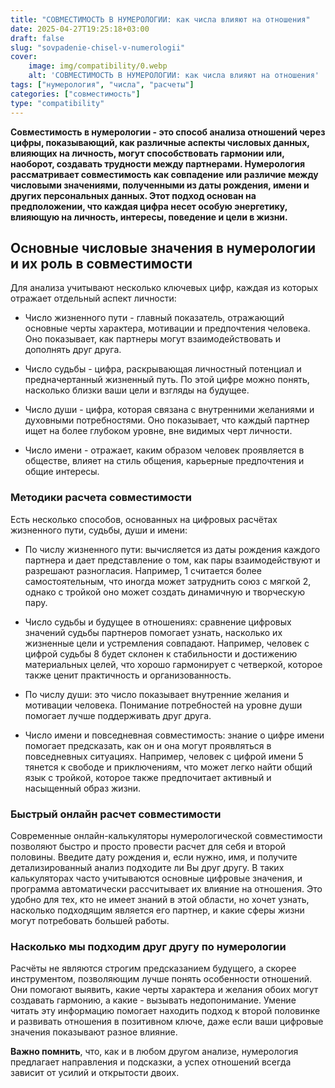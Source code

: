 ```yaml
---
title: "СОВМЕСТИМОСТЬ В НУМЕРОЛОГИИ: как числа влияют на отношения"
date: 2025-04-27T19:25:18+03:00
draft: false
slug: "sovpadenie-chisel-v-numerologii"
cover:
    image: img/compatibility/0.webp
    alt: 'СОВМЕСТИМОСТЬ В НУМЕРОЛОГИИ: как числа влияют на отношения'
tags: ["нумерология", "числа", "расчеты"]
categories: ["совместимость"]
type: "compatibility"
---
```



**Совместимость в нумерологии - это способ анализа отношений через цифры, показывающий, как различные аспекты числовых данных, влияющих на личность, могут способствовать гармонии или, наоборот, создавать трудности между партнерами. Нумерология рассматривает совместимость как совпадение или различие между числовыми значениями, полученными из даты рождения, имени и других персональных данных. Этот подход основан на предположении, что каждая цифра несет особую энергетику, влияющую на личность, интересы, поведение и цели в жизни.**

## Основные числовые значения в нумерологии и их роль в совместимости

Для анализа учитывают несколько ключевых цифр, каждая из которых отражает отдельный аспект личности:

* Число жизненного пути - главный показатель, отражающий основные черты характера, мотивации и предпочтения человека. Оно показывает, как партнеры могут взаимодействовать и дополнять друг друга.

* Число судьбы - цифра, раскрывающая личностный потенциал и предначертанный жизненный путь. По этой цифре можно понять, насколько близки ваши цели и взгляды на будущее.

* Число души - цифра, которая связана с внутренними желаниями и духовными потребностями. Оно показывает, что каждый партнер ищет на более глубоком уровне, вне видимых черт личности.

* Число имени - отражает, каким образом человек проявляется в обществе, влияет на стиль общения, карьерные предпочтения и общие интересы.

### Методики расчета совместимости

Есть несколько способов, основанных на цифровых расчётах жизненного пути, судьбы, души и имени:

* По числу жизненного пути: вычисляется из даты рождения каждого партнера и дает представление о том, как пары взаимодействуют и разрешают разногласия. Например, 1 считается более самостоятельным, что иногда может затруднить союз с мягкой 2, однако с тройкой оно может создать динамичную и творческую пару.

* Число судьбы и будущее в отношениях: сравнение цифровых значений судьбы партнеров помогает узнать, насколько их жизненные цели и устремления совпадают. Например, человек с цифрой судьбы 8 будет склонен к стабильности и достижению материальных целей, что хорошо гармонирует с четверкой, которое также ценит практичность и организованность.

* По числу души: это число показывает внутренние желания и мотивации человека. Понимание потребностей на уровне души помогает лучше поддерживать друг друга.

* Число имени и повседневная совместимость: знание о цифре имени помогает предсказать, как он и она могут проявляться в повседневных ситуациях. Например, человек с цифрой имени 5 тянется к свободе и приключениям, что может легко найти общий язык с тройкой, которое также предпочитает активный и насыщенный образ жизни.

### Быстрый онлайн расчет совместимости

Современные онлайн-калькуляторы нумерологической совместимости позволяют быстро и просто провести расчет для себя и второй половины. Введите дату рождения и, если нужно, имя, и получите детализированный анализ подходите ли Вы друг другу. В таких калькуляторах часто учитываются основные цифровые значения, и программа автоматически рассчитывает их влияние на отношения. Это удобно для тех, кто не имеет знаний в этой области, но хочет узнать, насколько подходящим является его партнер, и какие сферы жизни могут потребовать большей работы.

### Насколько мы подходим друг другу по нумерологии

Расчёты не являются строгим предсказанием будущего, а скорее инструментом, позволяющим лучше понять особенности отношений. Они помогают выявить, какие черты характера и желания обоих могут создавать гармонию, а какие - вызывать недопонимание. Умение читать эту информацию помогает находить подход к второй половинке и развивать отношения в позитивном ключе, даже если ваши цифровые значения показывают разное влияние.

**Важно помнить**, что, как и в любом другом анализе, нумерология предлагает направления и подсказки, а успех отношений всегда зависит от усилий и открытости двоих.
